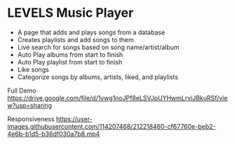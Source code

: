 # LEVELS Music Player

* A page that adds and plays songs from a database
* Creates playlists and add songs to them
* Live search for songs based on song name/artist/album
* Auto Play albums from start to finish
* Auto Play playlist from start to finish
* Like songs
* Categorize songs by albums, artists, liked, and playlists


Full Demo
https://drive.google.com/file/d/1vwg1noJPf8eLSVJpUYHwmLrviJBkuRSf/view?usp=sharing



Responsiveness 
https://user-images.githubusercontent.com/114207468/212218460-cf67760e-beb2-4e6b-b1d5-b36df030a7b8.mp4

